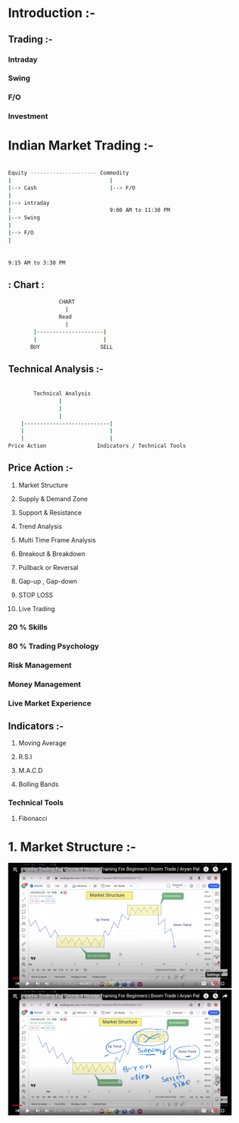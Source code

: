 # Introduction :-

## Trading :-

### Intraday 

### Swing

### F/O

### Investment

# Indian Market Trading :-

```bash

Equity --------------------- Commodity
|                               |
|--> Cash                       |--> F/O
|
|--> intraday
|                               9:00 AM to 11:30 PM
|--> Swing
|
|--> F/O
|


9:15 AM to 3:30 PM

```


##  : Chart :

```bash
                CHART
                  |
                Read
                  |
        |---------------------|
        |                     |
       BUY                   SELL

```

## Technical Analysis :-

```bash
    
        Technical Analysis 
                |
                |
                |
    |---------------------------|
    |                           |     
    |                           |
Price Action                Indicators / Technical Tools


```

## Price Action :-

1. Market Structure

2. Supply & Demand Zone

3. Support & Resistance

4. Trend Analysis

5. Multi Time Frame Analysis

6. Breakout & Breakdown

7. Pullback or Reversal

8. Gap-up , Gap-down

9. STOP LOSS

10. Live Trading


### 20 % Skills

### 80 % Trading Psychology

### Risk Management

### Money Management

### Live Market Experience

## Indicators :-

1. Moving Average

2. R.S.I

3. M.A.C.D

4. Bolling Bands

### Technical Tools

1. Fibonacci 

# 1. Market Structure :-




![MarketStructure](../04Photos/01.png)
![MarketStructure](../04Photos/02.png)